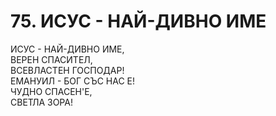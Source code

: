# 75. ИСУС - НАЙ-ДИВНО ИМЕ  
  
ИСУС - НАЙ-ДИВНО ИМЕ,  
ВЕРЕН СПАСИТЕЛ,  
ВСЕВЛАСТЕН ГОСПОДАР!  
ЕМАНУИЛ - БОГ СЪС НАС Е!  
ЧУДНО СПАСЕН'Е,  
СВЕТЛА ЗОРА!  


<DownloadsButton pdf="/pdf/75-isus-naj-divno-ime.pdf" />

<DownloadChordsButton pdf="/chords/75-isus-naj-divno-ime_akord.pdf"/>

